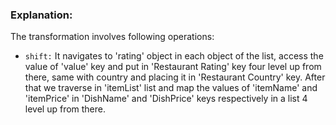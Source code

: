 ### Explanation: 

The transformation involves following operations:

* `shift:` It navigates to 'rating' object in each object of the list, access the value of 'value' key and put in 'Restaurant Rating' key four level up from there, same with country and placing it in 'Restaurant Country' key. After that we traverse in 'itemList' list and map the values of 'itemName' and 'itemPrice' in 'DishName' and 'DishPrice' keys respectively in a list 4 level up from there.
